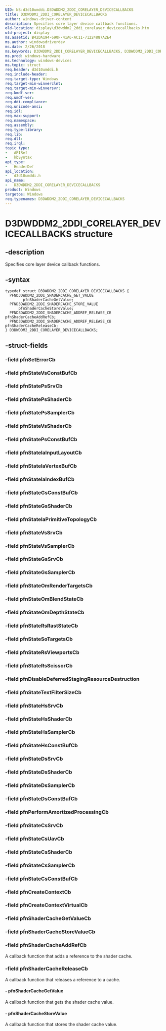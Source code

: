 ```yaml
---
UID: NS:d3d10umddi.D3DWDDM2_2DDI_CORELAYER_DEVICECALLBACKS
title: D3DWDDM2_2DDI_CORELAYER_DEVICECALLBACKS
author: windows-driver-content
description: Specifies core layer device callback functions.
old-location: display\d3dwddm2_2ddi_corelayer_devicecallbacks.htm
old-project: display
ms.assetid: B42DA194-690F-41A6-AC11-71224887A2E4
ms.author: windowsdriverdev
ms.date: 2/26/2018
ms.keywords: D3DWDDM2_2DDI_CORELAYER_DEVICECALLBACKS, D3DWDDM2_2DDI_CORELAYER_DEVICECALLBACKS structure [Display Devices], d3d10umddi/D3DWDDM2_2DDI_CORELAYER_DEVICECALLBACKS, display.d3dwddm2_2ddi_corelayer_devicecallbacks
ms.prod: windows-hardware
ms.technology: windows-devices
ms.topic: struct
req.header: d3d10umddi.h
req.include-header: 
req.target-type: Windows
req.target-min-winverclnt: 
req.target-min-winversvr: 
req.kmdf-ver: 
req.umdf-ver: 
req.ddi-compliance: 
req.unicode-ansi: 
req.idl: 
req.max-support: 
req.namespace: 
req.assembly: 
req.type-library: 
req.lib: 
req.dll: 
req.irql: 
topic_type:
-	APIRef
-	kbSyntax
api_type:
-	HeaderDef
api_location:
-	d3d10umddi.h
api_name:
-	D3DWDDM2_2DDI_CORELAYER_DEVICECALLBACKS
product: Windows
targetos: Windows
req.typenames: D3DWDDM2_2DDI_CORELAYER_DEVICECALLBACKS
---
```


# D3DWDDM2_2DDI_CORELAYER_DEVICECALLBACKS structure


## -description


Specifies core layer device callback functions. 


## -syntax


````
typedef struct D3DWDDM2_2DDI_CORELAYER_DEVICECALLBACKS {
  PFND3DWDDM2_2DDI_SHADERCACHE_GET_VALUE         pfnShaderCacheGetValue;
  PFND3DWDDM2_2DDI_SHADERCACHE_STORE_VALUE       pfnShaderCacheStoreValue;
  PFND3DWDDM2_2DDI_SHADERCACHE_ADDREF_RELEASE_CB pfnShaderCacheAddRefCb;
  PFND3DWDDM2_2DDI_SHADERCACHE_ADDREF_RELEASE_CB pfnShaderCacheReleaseCb;
} D3DWDDM2_2DDI_CORELAYER_DEVICECALLBACKS;
````


## -struct-fields




### -field pfnSetErrorCb

 


### -field pfnStateVsConstBufCb

 


### -field pfnStatePsSrvCb

 


### -field pfnStatePsShaderCb

 


### -field pfnStatePsSamplerCb

 


### -field pfnStateVsShaderCb

 


### -field pfnStatePsConstBufCb

 


### -field pfnStateIaInputLayoutCb

 


### -field pfnStateIaVertexBufCb

 


### -field pfnStateIaIndexBufCb

 


### -field pfnStateGsConstBufCb

 


### -field pfnStateGsShaderCb

 


### -field pfnStateIaPrimitiveTopologyCb

 


### -field pfnStateVsSrvCb

 


### -field pfnStateVsSamplerCb

 


### -field pfnStateGsSrvCb

 


### -field pfnStateGsSamplerCb

 


### -field pfnStateOmRenderTargetsCb

 


### -field pfnStateOmBlendStateCb

 


### -field pfnStateOmDepthStateCb

 


### -field pfnStateRsRastStateCb

 


### -field pfnStateSoTargetsCb

 


### -field pfnStateRsViewportsCb

 


### -field pfnStateRsScissorCb

 


### -field pfnDisableDeferredStagingResourceDestruction

 


### -field pfnStateTextFilterSizeCb

 


### -field pfnStateHsSrvCb

 


### -field pfnStateHsShaderCb

 


### -field pfnStateHsSamplerCb

 


### -field pfnStateHsConstBufCb

 


### -field pfnStateDsSrvCb

 


### -field pfnStateDsShaderCb

 


### -field pfnStateDsSamplerCb

 


### -field pfnStateDsConstBufCb

 


### -field pfnPerformAmortizedProcessingCb

 


### -field pfnStateCsSrvCb

 


### -field pfnStateCsUavCb

 


### -field pfnStateCsShaderCb

 


### -field pfnStateCsSamplerCb

 


### -field pfnStateCsConstBufCb

 


### -field pfnCreateContextCb

 


### -field pfnCreateContextVirtualCb

 


### -field pfnShaderCacheGetValueCb

 


### -field pfnShaderCacheStoreValueCb

 


### -field pfnShaderCacheAddRefCb

A callback function that adds a reference to the shader cache. 


### -field pfnShaderCacheReleaseCb

A callback function that releases a reference to a cache. 


#### - pfnShaderCacheGetValue

A callback function that gets the shader cache value.


#### - pfnShaderCacheStoreValue

A callback function that stores the shader cache value. 


